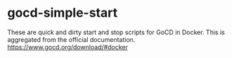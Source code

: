 # gocd-simple-start
These are quick and dirty start and stop scripts for GoCD in Docker.
This is aggregated from the official documentation.
https://www.gocd.org/download/#docker
